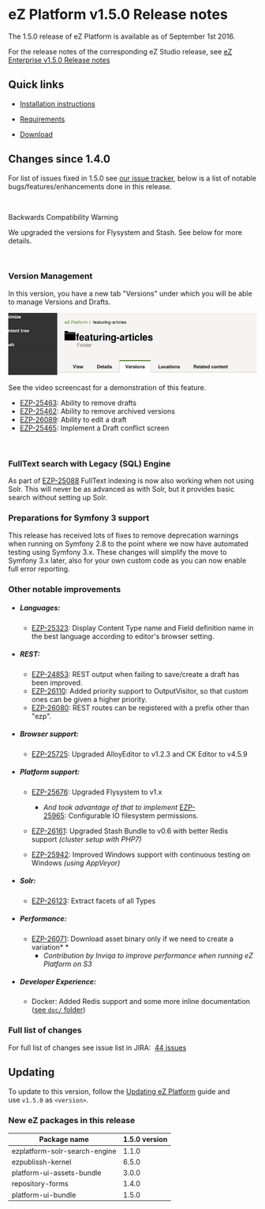 
# eZ Platform v1.5.0 Release notes


The 1.5.0 release of eZ Platform is available as of September 1st 2016.

For the release notes of the corresponding eZ Studio release, see [eZ Enterprise v1.5.0 Release notes](eZ-Enterprise-v1.5.0-Release-notes_32114946.html)

## Quick links

-   [Installation instructions](../getting_started/install_ez_platform.md)

-   [Requirements](../getting_started/requirements_and_system_configuration.md)

-   [Download](http://share.ez.no/latest)

## Changes since 1.4.0

For list of issues fixed in 1.5.0 see [our issue tracker](https://jira.ez.no/issues/?filter=-1&jql=project%20%3D%20EZP%20AND%20resolution%20!%3D%20Unresolved%20AND%20fixVersion%20in%20(1.5.0)%20ORDER%20BY%20updatedDate%20ASC), below is a list of notable bugs/features/enhancements done in this release.

 

Backwards Compatibility Warning

We upgraded the versions for Flysystem and Stash. See below for more details.

 

### Version Management

In this version, you have a new tab "Versions" under which you will be able to manage Versions and Drafts.

![](img/featuring_articles.png)

See the video screencast for a demonstration of this feature.

-   [EZP-25463](https://jira.ez.no/browse/EZP-25463): Ability to remove drafts
-   [EZP-25462](https://jira.ez.no/browse/EZP-25462): Ability to remove archived versions
-   [EZP-26089](https://jira.ez.no/browse/EZP-26089): Ability to edit a draft
-   [EZP-25465](https://jira.ez.no/browse/EZP-25465): Implement a Draft conflict screen

 

### FullText search with Legacy (SQL) Engine

As part of [EZP-25088](https://jira.ez.no/browse/EZP-25088) FullText indexing is now also working when not using Solr. This will never be as advanced as with Solr, but it provides basic search without setting up Solr.

### Preparations for Symfony 3 support

This release has received lots of fixes to remove deprecation warnings when running on Symfony 2.8 to the point where we now have automated testing using Symfony 3.x. These changes will simplify the move to Symfony 3.x later, also for your own custom code as you can now enable full error reporting.

### Other notable improvements

-   ##### Languages:

    -   [EZP-25323](https://jira.ez.no/browse/EZP-25323): Display Content Type name and Field definition name in the best language according to editor's browser setting.

-   ##### REST:

    -   [EZP-24853](https://jira.ez.no/browse/EZP-24853): REST output when failing to save/create a draft has been improved.
    -   [EZP-26110](https://jira.ez.no/browse/EZP-26110): Added priority support to OutputVisitor, so that custom ones can be given a higher priority.
    -   [EZP-26080](https://jira.ez.no/browse/EZP-26080): REST routes can be registered with a prefix other than "ezp".
-   ##### Browser support:

    -   [EZP-25725](https://jira.ez.no/browse/EZP-25725): Upgraded AlloyEditor to v1.2.3 and CK Editor to v4.5.9
-   ##### Platform support:

    -   [EZP-25676](https://jira.ez.no/browse/EZP-25676): Upgraded Flysystem to v1.x

        -   *And took advantage of that to implement* [EZP-25965](https://jira.ez.no/browse/EZP-25965): Configurable IO filesystem permissions.

    -   [EZP-26161](https://jira.ez.no/browse/EZP-26161): Upgraded Stash Bundle to v0.6 with better Redis support *(cluster setup with PHP7)*

    -   [EZP-25942](https://jira.ez.no/browse/EZP-25942): Improved Windows support with continuous testing on Windows *(using AppVeyor)*

-   ##### Solr:

    -   [EZP-26123](https://jira.ez.no/browse/EZP-26123): Extract facets of all Types
-   ##### Performance:

    -   [EZP-26071](https://jira.ez.no/browse/EZP-26071): Download asset binary only if we need to create a variation*
        *
        -   *Contribution by Inviqa to improve performance when running eZ Platform on S3*
-   ##### Developer Experience:

    -   Docker: Added Redis support and some more inline documentation ([see `doc/` folder](https://github.com/ezsystems/ezplatform/blob/ff191377fc68c53478c68da892f9eb79dce6347e/doc/docker-compose/redis.yml))

### Full list of changes

For full list of changes see issue list in JIRA:  [44 issues](https://jira.ez.no/secure/IssueNavigator.jspa?reset=true&jqlQuery=project%3DEZP+and+fixVersion%3D1.5.0+&src=confmacro)

## Updating

To update to this version, follow the [Updating eZ Platform](../releases/updating_ez_platform.md) guide and use `v1.5.0` as `<version>`.

### New eZ packages in this release

| Package name | 1.5.0 version |
|--------------|---------------|
| ezplatform-solr-search-engine | 1.1.0 |
| ezpublissh-kernel | 6.5.0 |
| platform-ui-assets-bundle | 3.0.0 |
| repository-forms | 1.4.0 |
| platform-ui-bundle | 1.5.0 |
